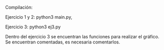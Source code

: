 Compilación: 

Ejercicio 1 y 2:
python3 main.py, 

Ejercicio 3:
python3 ej3.py

Dentro del ejercicio 3 se encuentran las funciones para realizar el gráfico. Se encuentran comentadas, es necesaria comentarlos.